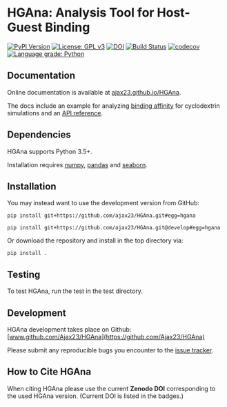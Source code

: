 # HGAna: Analysis Tool for Host-Guest Binding

[![PyPI Version](https://img.shields.io/badge/PyPI-0.1.0-orange)](https://pypi.org/project/HGAna/)
[![License: GPL v3](https://img.shields.io/badge/License-GPLv3-blue.svg)](https://github.com/Ajax23/HGAna/blob/master/LICENSE)
[![DOI](https://zenodo.org/badge/DOI/10.5281/zenodo.4525195.svg)](https://doi.org/10.5281/zenodo.XXXXXXX)
[![Build Status](https://github.com/Ajax23/HGAna/actions/workflows/workflow.yml/badge.svg)](https://github.com/Ajax23/HGAna/actions/workflows/workflow.yml)
[![codecov](https://codecov.io/gh/Ajax23/HGAna/branch/master/graph/badge.svg)](https://codecov.io/gh/Ajax23/HGAna)
[![Language grade: Python](https://img.shields.io/lgtm/grade/python/g/Ajax23/HGAna.svg?logo=lgtm&logoWidth=18)](https://lgtm.com/projects/g/Ajax23/HGAna/context:python)

## Documentation

Online documentation is available at [ajax23.github.io/HGAna](http://ajax23.github.io/HGAna).

The docs include an example for analyzing [binding affinity](http://ajax23.github.io/HGAna/affinity.html) for cyclodextrin simulations and an [API reference](http://ajax23.github.io/HGAna/api.html).


## Dependencies

HGAna supports Python 3.5+.

Installation requires [numpy](https://pypi.org/project/numpy/), [pandas](https://pypi.org/project/pandas/) and  [seaborn](https://pypi.org/project/seaborn/).


## Installation

You may instead want to use the development version from GitHub:

    pip install git+https://github.com/ajax23/HGAna.git#egg=hgana

    pip install git+https://github.com/ajax23/HGAna.git@develop#egg=hgana

Or download the repository and install in the top directory via:

    pip install .


## Testing

To test HGAna, run the test in the test directory.


## Development

HGAna development takes place on Github: [www.github.com/Ajax23/HGAna](https://github.com/Ajax23/HGAna)

Please submit any reproducible bugs you encounter to the [issue tracker](https://github.com/Ajax23/HGAna/issues).


## How to Cite HGAna

When citing HGAna please use the current **Zenodo DOI** corresponding to the used HGAna version. (Current DOI is listed in the badges.)
